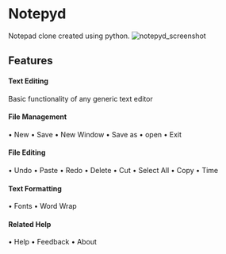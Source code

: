 # Notepyd
Notepad clone created using python.
![notepyd_screenshot](https://user-images.githubusercontent.com/65050847/138564624-d1937d85-3cb4-400b-a57e-db95205678d7.png)

## Features

#### Text Editing
Basic functionality of any generic text editor

#### File Management
• New           • Save
• New Window    • Save as
• open          • Exit

#### File Editing
• Undo          • Paste
• Redo          • Delete
• Cut           • Select All
• Copy          • Time

#### Text Formatting
• Fonts
• Word Wrap

#### Related Help
• Help
• Feedback
• About
